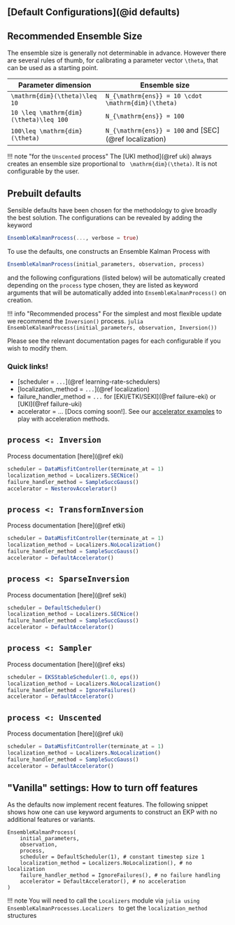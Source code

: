 ## [Default Configurations](@id defaults)

## Recommended Ensemble Size

The ensemble size is generally not determinable in advance.
However there are several rules of thumb, for calibrating a parameter vector `\theta`, that can be used as a starting point.

Parameter dimension        | Ensemble size 
--------------------------------|----------------------------------------------------------------
``\mathrm{dim}(\theta)\leq 10`` | ``N_{\mathrm{ens}} = 10 \cdot \mathrm{dim}(\theta)``
``10 \leq \mathrm{dim}(\theta)\leq 100`` | ``N_{\mathrm{ens}} = 100``
``100\leq \mathrm{dim}(\theta)``| ``N_{\mathrm{ens}} = 100`` and [SEC](@ref localization)

!!! note "for the `Unscented` process"
    The [UKI method](@ref uki) always creates an ensemble size proportional to `` \mathrm{dim}(\theta)``. It is not configurable by the user.

## Prebuilt defaults

Sensible defaults have been chosen for the methodology to give broadly the best solution. The configurations can be revealed by adding the keyword
```julia
EnsembleKalmanProcess(..., verbose = true)
```
To use the defaults, one constructs an Ensemble Kalman Process with
```julia
EnsembleKalmanProcess(initial_parameters, observation, process)
```
and the following configurations (listed below) will be automatically created depending on the `process` type chosen, they are listed as keyword arguments that will be automatically added into `EnsembleKalmanProcess()` on creation. 

!!! info "Recommended process"
    For the simplest and most flexible update we recommend the `Inversion()` process. 
    ```julia
    EnsembleKalmanProcess(initial_parameters, observation, Inversion())
    ```

Please see the relevant documentation pages for each configurable if you wish to modify them.

### Quick links!
- [scheduler = `...`](@ref learning-rate-schedulers)
- [localization_method = `...`](@ref localization)
- failure_handler_method = `...` for [EKI/ETKI/SEKI](@ref failure-eki) or [UKI](@ref failure-uki)
- accelerator = ... [Docs coming soon!]. See our [accelerator examples](https://github.com/CliMA/EnsembleKalmanProcesses.jl/tree/main/examples/Accelerators) to play with acceleration methods.
  
  

## `process <: Inversion` 
Process documentation [here](@ref eki)
```julia
scheduler = DataMisfitController(terminate_at = 1)
localization_method = Localizers.SECNice()
failure_handler_method = SampleSuccGauss()
accelerator = NesterovAccelerator()
```

## `process <: TransformInversion`
Process documentation [here](@ref etki)
```julia
scheduler = DataMisfitController(terminate_at = 1)
localization_method = Localizers.NoLocalization()
failure_handler_method = SampleSuccGauss()
accelerator = DefaultAccelerator()
```

## `process <: SparseInversion`
Process documentation [here](@ref seki)

```julia
scheduler = DefaultScheduler()
localization_method = Localizers.SECNice()
failure_handler_method = SampleSuccGauss()
accelerator = DefaultAccelerator()
```

## `process <: Sampler`
Process documentation [here](@ref eks)
```julia
scheduler = EKSStableScheduler(1.0, eps())
localization_method = Localizers.NoLocalization()
failure_handler_method = IgnoreFailures()
accelerator = DefaultAccelerator()
```

## `process <: Unscented`
Process documentation [here](@ref uki)

```julia
scheduler = DataMisfitController(terminate_at = 1)
localization_method = Localizers.NoLocalization()
failure_handler_method = SampleSuccGauss()
accelerator = DefaultAccelerator()
```

## "Vanilla" settings: How to turn off features

As the defaults now implement recent features. The following snippet shows how one can use keyword arguments to construct an EKP with no additional features or variants.
```
EnsembleKalmanProcess(
    initial_parameters,
    observation,
    process,
    scheduler = DefaultScheduler(1), # constant timestep size 1
    localization_method = Localizers.NoLocalization(), # no localization
    failure_handler_method = IgnoreFailures(), # no failure handling
    accelerator = DefaultAccelerator(), # no acceleration
)
```

!!! note
    You will need to call the `Localizers` module via
    ```julia
    using EnsembleKalmanProcesses.Localizers
    ```
    to get the `localization_method` structures
